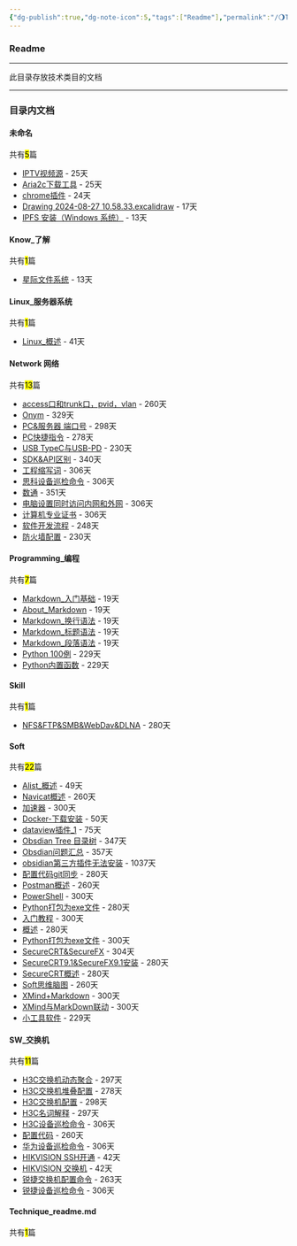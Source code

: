 ```yaml
---
{"dg-publish":true,"dg-note-icon":5,"tags":["Readme"],"permalink":"/🌖Technique_技术/Technique_readme/","dgPassFrontmatter":true,"noteIcon":5,"created":"2024-08-24T23:09:54.570+08:00","updated":"2024-09-13T16:46:18.295+08:00"}
---
```


### Readme
--- 
此目录存放技术类目的文档
***
### 目录内文档
<p><span><h4 data-heading="未命名" dir="auto">未命名</h4></span></p><p><span>共有<mark>5</mark>篇</span></p><div><ul class="dataview list-view-ul"><li><span><a data-tooltip-position="top" aria-label="🌖Technique_技术/未命名/IPTV视频源.md" data-href="🌖Technique_技术/未命名/IPTV视频源.md" href="🌖Technique_技术/未命名/IPTV视频源.md" class="internal-link" target="_blank" rel="noopener">IPTV视频源</a> - 25天</span></li><li><span><a data-tooltip-position="top" aria-label="🌖Technique_技术/未命名/Aria2c下载工具.md" data-href="🌖Technique_技术/未命名/Aria2c下载工具.md" href="🌖Technique_技术/未命名/Aria2c下载工具.md" class="internal-link" target="_blank" rel="noopener">Aria2c下载工具</a> - 25天</span></li><li><span><a data-tooltip-position="top" aria-label="🌖Technique_技术/未命名/chrome插件.md" data-href="🌖Technique_技术/未命名/chrome插件.md" href="🌖Technique_技术/未命名/chrome插件.md" class="internal-link" target="_blank" rel="noopener">chrome插件</a> - 24天</span></li><li><span><a data-tooltip-position="top" aria-label="🌖Technique_技术/未命名/Drawing 2024-08-27 10.58.33.excalidraw.md" data-href="🌖Technique_技术/未命名/Drawing 2024-08-27 10.58.33.excalidraw.md" href="🌖Technique_技术/未命名/Drawing 2024-08-27 10.58.33.excalidraw.md" class="internal-link" target="_blank" rel="noopener">Drawing 2024-08-27 10.58.33.excalidraw</a> - 17天</span></li><li><span><a data-tooltip-position="top" aria-label="🌖Technique_技术/未命名/IPFS 安装（Windows 系统）.md" data-href="🌖Technique_技术/未命名/IPFS 安装（Windows 系统）.md" href="🌖Technique_技术/未命名/IPFS 安装（Windows 系统）.md" class="internal-link" target="_blank" rel="noopener">IPFS 安装（Windows 系统）</a> - 13天</span></li></ul></div><p><span><h4 data-heading="Know_了解" dir="auto">Know_了解</h4></span></p><p><span>共有<mark>1</mark>篇</span></p><div><ul class="dataview list-view-ul"><li><span><a data-tooltip-position="top" aria-label="🌖Technique_技术/Know_了解/星际文件系统.md" data-href="🌖Technique_技术/Know_了解/星际文件系统.md" href="🌖Technique_技术/Know_了解/星际文件系统.md" class="internal-link" target="_blank" rel="noopener">星际文件系统</a> - 13天</span></li></ul></div><p><span><h4 data-heading="Linux_服务器系统" dir="auto">Linux_服务器系统</h4></span></p><p><span>共有<mark>1</mark>篇</span></p><div><ul class="dataview list-view-ul"><li><span><a data-tooltip-position="top" aria-label="🌖Technique_技术/Linux_服务器系统/Linux_概述.md" data-href="🌖Technique_技术/Linux_服务器系统/Linux_概述.md" href="🌖Technique_技术/Linux_服务器系统/Linux_概述.md" class="internal-link" target="_blank" rel="noopener">Linux_概述</a> - 41天</span></li></ul></div><p><span><h4 data-heading="Network 网络" dir="auto">Network 网络</h4></span></p><p><span>共有<mark>13</mark>篇</span></p><div><ul class="dataview list-view-ul"><li><span><a data-tooltip-position="top" aria-label="🌖Technique_技术/Network 网络/other/access口和trunk口，pvid，vlan.md" data-href="🌖Technique_技术/Network 网络/other/access口和trunk口，pvid，vlan.md" href="🌖Technique_技术/Network 网络/other/access口和trunk口，pvid，vlan.md" class="internal-link" target="_blank" rel="noopener">access口和trunk口，pvid，vlan</a> - 260天</span></li><li><span><a data-tooltip-position="top" aria-label="🌖Technique_技术/Network 网络/other/Onym.md" data-href="🌖Technique_技术/Network 网络/other/Onym.md" href="🌖Technique_技术/Network 网络/other/Onym.md" class="internal-link" target="_blank" rel="noopener">Onym</a> - 329天</span></li><li><span><a data-tooltip-position="top" aria-label="🌖Technique_技术/Network 网络/other/PC&amp;服务器 端口号.md" data-href="🌖Technique_技术/Network 网络/other/PC&amp;服务器 端口号.md" href="🌖Technique_技术/Network 网络/other/PC&amp;服务器 端口号.md" class="internal-link" target="_blank" rel="noopener">PC&amp;服务器 端口号</a> - 298天</span></li><li><span><a data-tooltip-position="top" aria-label="🌖Technique_技术/Network 网络/other/PC快捷指令.md" data-href="🌖Technique_技术/Network 网络/other/PC快捷指令.md" href="🌖Technique_技术/Network 网络/other/PC快捷指令.md" class="internal-link" target="_blank" rel="noopener">PC快捷指令</a> - 278天</span></li><li><span><a data-tooltip-position="top" aria-label="🌖Technique_技术/Network 网络/other/USB TypeC与USB-PD.md" data-href="🌖Technique_技术/Network 网络/other/USB TypeC与USB-PD.md" href="🌖Technique_技术/Network 网络/other/USB TypeC与USB-PD.md" class="internal-link" target="_blank" rel="noopener">USB TypeC与USB-PD</a> - 230天</span></li><li><span><a data-tooltip-position="top" aria-label="🌖Technique_技术/Network 网络/other/SDK&amp;API区别.md" data-href="🌖Technique_技术/Network 网络/other/SDK&amp;API区别.md" href="🌖Technique_技术/Network 网络/other/SDK&amp;API区别.md" class="internal-link" target="_blank" rel="noopener">SDK&amp;API区别</a> - 340天</span></li><li><span><a data-tooltip-position="top" aria-label="🌖Technique_技术/Network 网络/other/工程缩写词.md" data-href="🌖Technique_技术/Network 网络/other/工程缩写词.md" href="🌖Technique_技术/Network 网络/other/工程缩写词.md" class="internal-link" target="_blank" rel="noopener">工程缩写词</a> - 306天</span></li><li><span><a data-tooltip-position="top" aria-label="🌖Technique_技术/Network 网络/other/思科设备巡检命令.md" data-href="🌖Technique_技术/Network 网络/other/思科设备巡检命令.md" href="🌖Technique_技术/Network 网络/other/思科设备巡检命令.md" class="internal-link" target="_blank" rel="noopener">思科设备巡检命令</a> - 306天</span></li><li><span><a data-tooltip-position="top" aria-label="🌖Technique_技术/Network 网络/other/数通.md" data-href="🌖Technique_技术/Network 网络/other/数通.md" href="🌖Technique_技术/Network 网络/other/数通.md" class="internal-link" target="_blank" rel="noopener">数通</a> - 351天</span></li><li><span><a data-tooltip-position="top" aria-label="🌖Technique_技术/Network 网络/other/电脑设置同时访问内网和外网.md" data-href="🌖Technique_技术/Network 网络/other/电脑设置同时访问内网和外网.md" href="🌖Technique_技术/Network 网络/other/电脑设置同时访问内网和外网.md" class="internal-link" target="_blank" rel="noopener">电脑设置同时访问内网和外网</a> - 306天</span></li><li><span><a data-tooltip-position="top" aria-label="🌖Technique_技术/Network 网络/other/计算机专业证书.md" data-href="🌖Technique_技术/Network 网络/other/计算机专业证书.md" href="🌖Technique_技术/Network 网络/other/计算机专业证书.md" class="internal-link" target="_blank" rel="noopener">计算机专业证书</a> - 306天</span></li><li><span><a data-tooltip-position="top" aria-label="🌖Technique_技术/Network 网络/other/软件开发流程.md" data-href="🌖Technique_技术/Network 网络/other/软件开发流程.md" href="🌖Technique_技术/Network 网络/other/软件开发流程.md" class="internal-link" target="_blank" rel="noopener">软件开发流程</a> - 248天</span></li><li><span><a data-tooltip-position="top" aria-label="🌖Technique_技术/Network 网络/other/防火墙配置.md" data-href="🌖Technique_技术/Network 网络/other/防火墙配置.md" href="🌖Technique_技术/Network 网络/other/防火墙配置.md" class="internal-link" target="_blank" rel="noopener">防火墙配置</a> - 230天</span></li></ul></div><p><span><h4 data-heading="Programming_编程" dir="auto">Programming_编程</h4></span></p><p><span>共有<mark>7</mark>篇</span></p><div><ul class="dataview list-view-ul"><li><span><a data-tooltip-position="top" aria-label="🌖Technique_技术/Programming_编程/Markdown/Markdown_入门基础.md" data-href="🌖Technique_技术/Programming_编程/Markdown/Markdown_入门基础.md" href="🌖Technique_技术/Programming_编程/Markdown/Markdown_入门基础.md" class="internal-link" target="_blank" rel="noopener">Markdown_入门基础</a> - 19天</span></li><li><span><a data-tooltip-position="top" aria-label="🌖Technique_技术/Programming_编程/Markdown/About_Markdown.md" data-href="🌖Technique_技术/Programming_编程/Markdown/About_Markdown.md" href="🌖Technique_技术/Programming_编程/Markdown/About_Markdown.md" class="internal-link" target="_blank" rel="noopener">About_Markdown</a> - 19天</span></li><li><span><a data-tooltip-position="top" aria-label="🌖Technique_技术/Programming_编程/Markdown/Markdown_换行语法.md" data-href="🌖Technique_技术/Programming_编程/Markdown/Markdown_换行语法.md" href="🌖Technique_技术/Programming_编程/Markdown/Markdown_换行语法.md" class="internal-link" target="_blank" rel="noopener">Markdown_换行语法</a> - 19天</span></li><li><span><a data-tooltip-position="top" aria-label="🌖Technique_技术/Programming_编程/Markdown/Markdown_标题语法.md" data-href="🌖Technique_技术/Programming_编程/Markdown/Markdown_标题语法.md" href="🌖Technique_技术/Programming_编程/Markdown/Markdown_标题语法.md" class="internal-link" target="_blank" rel="noopener">Markdown_标题语法</a> - 19天</span></li><li><span><a data-tooltip-position="top" aria-label="🌖Technique_技术/Programming_编程/Markdown/Markdown_段落语法.md" data-href="🌖Technique_技术/Programming_编程/Markdown/Markdown_段落语法.md" href="🌖Technique_技术/Programming_编程/Markdown/Markdown_段落语法.md" class="internal-link" target="_blank" rel="noopener">Markdown_段落语法</a> - 19天</span></li><li><span><a data-tooltip-position="top" aria-label="🌖Technique_技术/Programming_编程/Python/Python 100例.md" data-href="🌖Technique_技术/Programming_编程/Python/Python 100例.md" href="🌖Technique_技术/Programming_编程/Python/Python 100例.md" class="internal-link" target="_blank" rel="noopener">Python 100例</a> - 229天</span></li><li><span><a data-tooltip-position="top" aria-label="🌖Technique_技术/Programming_编程/Python/Python内置函数.md" data-href="🌖Technique_技术/Programming_编程/Python/Python内置函数.md" href="🌖Technique_技术/Programming_编程/Python/Python内置函数.md" class="internal-link" target="_blank" rel="noopener">Python内置函数</a> - 229天</span></li></ul></div><p><span><h4 data-heading="Skill" dir="auto">Skill</h4></span></p><p><span>共有<mark>1</mark>篇</span></p><div><ul class="dataview list-view-ul"><li><span><a data-tooltip-position="top" aria-label="🌖Technique_技术/Skill/NFS&amp;FTP&amp;SMB&amp;WebDav&amp;DLNA.md" data-href="🌖Technique_技术/Skill/NFS&amp;FTP&amp;SMB&amp;WebDav&amp;DLNA.md" href="🌖Technique_技术/Skill/NFS&amp;FTP&amp;SMB&amp;WebDav&amp;DLNA.md" class="internal-link" target="_blank" rel="noopener">NFS&amp;FTP&amp;SMB&amp;WebDav&amp;DLNA</a> - 280天</span></li></ul></div><p><span><h4 data-heading="Soft" dir="auto">Soft</h4></span></p><p><span>共有<mark>22</mark>篇</span></p><div><ul class="dataview list-view-ul"><li><span><a data-tooltip-position="top" aria-label="🌖Technique_技术/Soft/AList/Alist_概述.md" data-href="🌖Technique_技术/Soft/AList/Alist_概述.md" href="🌖Technique_技术/Soft/AList/Alist_概述.md" class="internal-link" target="_blank" rel="noopener">Alist_概述</a> - 49天</span></li><li><span><a data-tooltip-position="top" aria-label="🌖Technique_技术/Soft/Navicat/Navicat概述.md" data-href="🌖Technique_技术/Soft/Navicat/Navicat概述.md" href="🌖Technique_技术/Soft/Navicat/Navicat概述.md" class="internal-link" target="_blank" rel="noopener">Navicat概述</a> - 260天</span></li><li><span><a data-tooltip-position="top" aria-label="🌖Technique_技术/Soft/Github/加速器.md" data-href="🌖Technique_技术/Soft/Github/加速器.md" href="🌖Technique_技术/Soft/Github/加速器.md" class="internal-link" target="_blank" rel="noopener">加速器</a> - 300天</span></li><li><span><a data-tooltip-position="top" aria-label="🌖Technique_技术/Soft/Docker/Docker-下载安装.md" data-href="🌖Technique_技术/Soft/Docker/Docker-下载安装.md" href="🌖Technique_技术/Soft/Docker/Docker-下载安装.md" class="internal-link" target="_blank" rel="noopener">Docker-下载安装</a> - 50天</span></li><li><span><a data-tooltip-position="top" aria-label="🌖Technique_技术/Soft/Obsidian/dataview插件_1.md" data-href="🌖Technique_技术/Soft/Obsidian/dataview插件_1.md" href="🌖Technique_技术/Soft/Obsidian/dataview插件_1.md" class="internal-link" target="_blank" rel="noopener">dataview插件_1</a> - 75天</span></li><li><span><a data-tooltip-position="top" aria-label="🌖Technique_技术/Soft/Obsidian/Obsdian Tree 目录树.md" data-href="🌖Technique_技术/Soft/Obsidian/Obsdian Tree 目录树.md" href="🌖Technique_技术/Soft/Obsidian/Obsdian Tree 目录树.md" class="internal-link" target="_blank" rel="noopener">Obsdian Tree 目录树</a> - 347天</span></li><li><span><a data-tooltip-position="top" aria-label="🌖Technique_技术/Soft/Obsidian/Obsdian问题汇总.md" data-href="🌖Technique_技术/Soft/Obsidian/Obsdian问题汇总.md" href="🌖Technique_技术/Soft/Obsidian/Obsdian问题汇总.md" class="internal-link" target="_blank" rel="noopener">Obsdian问题汇总</a> - 357天</span></li><li><span><a data-tooltip-position="top" aria-label="🌖Technique_技术/Soft/Obsidian/obsidian第三方插件无法安装.md" data-href="🌖Technique_技术/Soft/Obsidian/obsidian第三方插件无法安装.md" href="🌖Technique_技术/Soft/Obsidian/obsidian第三方插件无法安装.md" class="internal-link" target="_blank" rel="noopener">obsidian第三方插件无法安装</a> - 1037天</span></li><li><span><a data-tooltip-position="top" aria-label="🌖Technique_技术/Soft/Obsidian/配置代码git同步.md" data-href="🌖Technique_技术/Soft/Obsidian/配置代码git同步.md" href="🌖Technique_技术/Soft/Obsidian/配置代码git同步.md" class="internal-link" target="_blank" rel="noopener">配置代码git同步</a> - 280天</span></li><li><span><a data-tooltip-position="top" aria-label="🌖Technique_技术/Soft/Postman/Postman概述.md" data-href="🌖Technique_技术/Soft/Postman/Postman概述.md" href="🌖Technique_技术/Soft/Postman/Postman概述.md" class="internal-link" target="_blank" rel="noopener">Postman概述</a> - 260天</span></li><li><span><a data-tooltip-position="top" aria-label="🌖Technique_技术/Soft/PowerShell/PowerShell.md" data-href="🌖Technique_技术/Soft/PowerShell/PowerShell.md" href="🌖Technique_技术/Soft/PowerShell/PowerShell.md" class="internal-link" target="_blank" rel="noopener">PowerShell</a> - 300天</span></li><li><span><a data-tooltip-position="top" aria-label="🌖Technique_技术/Soft/PowerShell/Python打包为exe文件.md" data-href="🌖Technique_技术/Soft/PowerShell/Python打包为exe文件.md" href="🌖Technique_技术/Soft/PowerShell/Python打包为exe文件.md" class="internal-link" target="_blank" rel="noopener">Python打包为exe文件</a> - 280天</span></li><li><span><a data-tooltip-position="top" aria-label="🌖Technique_技术/Soft/PowerShell/入门教程.md" data-href="🌖Technique_技术/Soft/PowerShell/入门教程.md" href="🌖Technique_技术/Soft/PowerShell/入门教程.md" class="internal-link" target="_blank" rel="noopener">入门教程</a> - 300天</span></li><li><span><a data-tooltip-position="top" aria-label="🌖Technique_技术/Soft/PowerShell/概述.md" data-href="🌖Technique_技术/Soft/PowerShell/概述.md" href="🌖Technique_技术/Soft/PowerShell/概述.md" class="internal-link" target="_blank" rel="noopener">概述</a> - 280天</span></li><li><span><a data-tooltip-position="top" aria-label="🌖Technique_技术/Soft/Python/Python打包为exe文件.md" data-href="🌖Technique_技术/Soft/Python/Python打包为exe文件.md" href="🌖Technique_技术/Soft/Python/Python打包为exe文件.md" class="internal-link" target="_blank" rel="noopener">Python打包为exe文件</a> - 300天</span></li><li><span><a data-tooltip-position="top" aria-label="🌖Technique_技术/Soft/SecureCRT/SecureCRT&amp;SecureFX.md" data-href="🌖Technique_技术/Soft/SecureCRT/SecureCRT&amp;SecureFX.md" href="🌖Technique_技术/Soft/SecureCRT/SecureCRT&amp;SecureFX.md" class="internal-link" target="_blank" rel="noopener">SecureCRT&amp;SecureFX</a> - 304天</span></li><li><span><a data-tooltip-position="top" aria-label="🌖Technique_技术/Soft/SecureCRT/SecureCRT9.1&amp;SecureFX9.1安装.md" data-href="🌖Technique_技术/Soft/SecureCRT/SecureCRT9.1&amp;SecureFX9.1安装.md" href="🌖Technique_技术/Soft/SecureCRT/SecureCRT9.1&amp;SecureFX9.1安装.md" class="internal-link" target="_blank" rel="noopener">SecureCRT9.1&amp;SecureFX9.1安装</a> - 280天</span></li><li><span><a data-tooltip-position="top" aria-label="🌖Technique_技术/Soft/SecureCRT/SecureCRT概述.md" data-href="🌖Technique_技术/Soft/SecureCRT/SecureCRT概述.md" href="🌖Technique_技术/Soft/SecureCRT/SecureCRT概述.md" class="internal-link" target="_blank" rel="noopener">SecureCRT概述</a> - 280天</span></li><li><span><a data-tooltip-position="top" aria-label="🌖Technique_技术/Soft/Soft思维脑图.md" data-href="🌖Technique_技术/Soft/Soft思维脑图.md" href="🌖Technique_技术/Soft/Soft思维脑图.md" class="internal-link" target="_blank" rel="noopener">Soft思维脑图</a> - 260天</span></li><li><span><a data-tooltip-position="top" aria-label="🌖Technique_技术/Soft/XMind/XMind+Markdown.md" data-href="🌖Technique_技术/Soft/XMind/XMind+Markdown.md" href="🌖Technique_技术/Soft/XMind/XMind+Markdown.md" class="internal-link" target="_blank" rel="noopener">XMind+Markdown</a> - 300天</span></li><li><span><a data-tooltip-position="top" aria-label="🌖Technique_技术/Soft/XMind/XMind与MarkDown联动.md" data-href="🌖Technique_技术/Soft/XMind/XMind与MarkDown联动.md" href="🌖Technique_技术/Soft/XMind/XMind与MarkDown联动.md" class="internal-link" target="_blank" rel="noopener">XMind与MarkDown联动</a> - 300天</span></li><li><span><a data-tooltip-position="top" aria-label="🌖Technique_技术/Soft/工具箱/小工具软件.md" data-href="🌖Technique_技术/Soft/工具箱/小工具软件.md" href="🌖Technique_技术/Soft/工具箱/小工具软件.md" class="internal-link" target="_blank" rel="noopener">小工具软件</a> - 229天</span></li></ul></div><p><span><h4 data-heading="SW_交换机" dir="auto">SW_交换机</h4></span></p><p><span>共有<mark>11</mark>篇</span></p><div><ul class="dataview list-view-ul"><li><span><a data-tooltip-position="top" aria-label="🌖Technique_技术/SW_交换机/H3C/H3C交换机动态聚合.md" data-href="🌖Technique_技术/SW_交换机/H3C/H3C交换机动态聚合.md" href="🌖Technique_技术/SW_交换机/H3C/H3C交换机动态聚合.md" class="internal-link" target="_blank" rel="noopener">H3C交换机动态聚合</a> - 297天</span></li><li><span><a data-tooltip-position="top" aria-label="🌖Technique_技术/SW_交换机/H3C/H3C交换机堆叠配置.md" data-href="🌖Technique_技术/SW_交换机/H3C/H3C交换机堆叠配置.md" href="🌖Technique_技术/SW_交换机/H3C/H3C交换机堆叠配置.md" class="internal-link" target="_blank" rel="noopener">H3C交换机堆叠配置</a> - 278天</span></li><li><span><a data-tooltip-position="top" aria-label="🌖Technique_技术/SW_交换机/H3C/H3C交换机配置.md" data-href="🌖Technique_技术/SW_交换机/H3C/H3C交换机配置.md" href="🌖Technique_技术/SW_交换机/H3C/H3C交换机配置.md" class="internal-link" target="_blank" rel="noopener">H3C交换机配置</a> - 298天</span></li><li><span><a data-tooltip-position="top" aria-label="🌖Technique_技术/SW_交换机/H3C/H3C名词解释.md" data-href="🌖Technique_技术/SW_交换机/H3C/H3C名词解释.md" href="🌖Technique_技术/SW_交换机/H3C/H3C名词解释.md" class="internal-link" target="_blank" rel="noopener">H3C名词解释</a> - 297天</span></li><li><span><a data-tooltip-position="top" aria-label="🌖Technique_技术/SW_交换机/H3C/H3C设备巡检命令.md" data-href="🌖Technique_技术/SW_交换机/H3C/H3C设备巡检命令.md" href="🌖Technique_技术/SW_交换机/H3C/H3C设备巡检命令.md" class="internal-link" target="_blank" rel="noopener">H3C设备巡检命令</a> - 306天</span></li><li><span><a data-tooltip-position="top" aria-label="🌖Technique_技术/SW_交换机/H3C/配置代码.md" data-href="🌖Technique_技术/SW_交换机/H3C/配置代码.md" href="🌖Technique_技术/SW_交换机/H3C/配置代码.md" class="internal-link" target="_blank" rel="noopener">配置代码</a> - 260天</span></li><li><span><a data-tooltip-position="top" aria-label="🌖Technique_技术/SW_交换机/HAWEI/华为设备巡检命令.md" data-href="🌖Technique_技术/SW_交换机/HAWEI/华为设备巡检命令.md" href="🌖Technique_技术/SW_交换机/HAWEI/华为设备巡检命令.md" class="internal-link" target="_blank" rel="noopener">华为设备巡检命令</a> - 306天</span></li><li><span><a data-tooltip-position="top" aria-label="🌖Technique_技术/SW_交换机/HIKVISION/HIKVISION SSH开通.md" data-href="🌖Technique_技术/SW_交换机/HIKVISION/HIKVISION SSH开通.md" href="🌖Technique_技术/SW_交换机/HIKVISION/HIKVISION SSH开通.md" class="internal-link" target="_blank" rel="noopener">HIKVISION SSH开通</a> - 42天</span></li><li><span><a data-tooltip-position="top" aria-label="🌖Technique_技术/SW_交换机/HIKVISION/HIKVISION 交换机.md" data-href="🌖Technique_技术/SW_交换机/HIKVISION/HIKVISION 交换机.md" href="🌖Technique_技术/SW_交换机/HIKVISION/HIKVISION 交换机.md" class="internal-link" target="_blank" rel="noopener">HIKVISION 交换机</a> - 42天</span></li><li><span><a data-tooltip-position="top" aria-label="🌖Technique_技术/SW_交换机/RUIJIE交换机/锐捷交换机配置命令.md" data-href="🌖Technique_技术/SW_交换机/RUIJIE交换机/锐捷交换机配置命令.md" href="🌖Technique_技术/SW_交换机/RUIJIE交换机/锐捷交换机配置命令.md" class="internal-link" target="_blank" rel="noopener">锐捷交换机配置命令</a> - 263天</span></li><li><span><a data-tooltip-position="top" aria-label="🌖Technique_技术/SW_交换机/RUIJIE交换机/锐捷设备巡检命令.md" data-href="🌖Technique_技术/SW_交换机/RUIJIE交换机/锐捷设备巡检命令.md" href="🌖Technique_技术/SW_交换机/RUIJIE交换机/锐捷设备巡检命令.md" class="internal-link" target="_blank" rel="noopener">锐捷设备巡检命令</a> - 306天</span></li></ul></div><p><span><h4 data-heading="Technique_readme.md" dir="auto">Technique_readme.md</h4></span></p><p><span>共有<mark>1</mark>篇</span></p><div><ul class="dataview list-view-ul"></ul></div>
